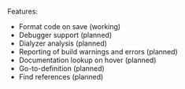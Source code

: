 Features:
  - Format code on save (working)
  - Debugger support (planned)
  - Dialyzer analysis (planned)
  - Reporting of build warnings and errors (planned)
  - Documentation lookup on hover (planned)
  - Go-to-definition (planned)
  - Find references (planned)
